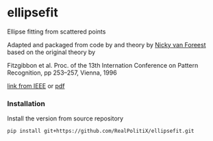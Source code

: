 # ellipsefit
Ellipse fitting from scattered points


Adapted and packaged from code by and theory by [Nicky van Foreest](http://nicky.vanforeest.com/misc/fitEllipse/fitEllipse.html) based on the original theory by


Fitzgibbon et al. Proc. of the 13th Internation Conference on Pattern Recognition, pp 253–257, Vienna, 1996

[link from IEEE](https://ieeexplore.ieee.org/document/546029) or [pdf](https://www.microsoft.com/en-us/research/wp-content/uploads/2016/02/ellipse-pami.pdf)


### Installation

Install the version from source repository

```bash
pip install git+https://github.com/RealPolitiX/ellipsefit.git
```
